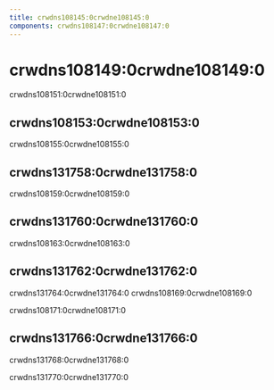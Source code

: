```yaml
---
title: crwdns108145:0crwdne108145:0
components: crwdns108147:0crwdne108147:0
---
```


# crwdns108149:0crwdne108149:0

<p class="description">crwdns108151:0crwdne108151:0</p>

## crwdns108153:0crwdne108153:0

crwdns108155:0crwdne108155:0

## crwdns131758:0crwdne131758:0

crwdns108159:0crwdne108159:0

## crwdns131760:0crwdne131760:0

crwdns108163:0crwdne108163:0

## crwdns131762:0crwdne131762:0

crwdns131764:0crwdne131764:0 crwdns108169:0crwdne108169:0

crwdns108171:0crwdne108171:0

## crwdns131766:0crwdne131766:0

crwdns131768:0crwdne131768:0

crwdns131770:0crwdne131770:0
